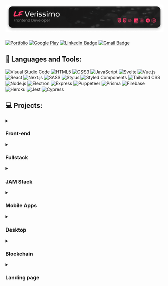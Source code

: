 # [<img alt="Logo LF Verissimo - Front-end Developer" src="./images/banner.png" />](https://lfverissimo.com)

[![Portfolio](https://img.shields.io/badge/-https://lfverissimo.com-2E2D2E?style=for-the-badge&labelColor=FD3A69&label=Portfolio&link=https://lfverissimo.com)](https://lfverissimo.com)
[![Google Play](https://img.shields.io/badge/-LF%20Verissimo-2E2D2E?style=for-the-badge&labelColor=FD3A69&logo=google-play&logoColor=white&link=https://play.google.com/store/apps/developer?id=LF+Verissimo)](https://play.google.com/store/apps/developer?id=LF+Verissimo)
[![Linkedin Badge](https://img.shields.io/badge/-LF%20Verissimo-2E2D2E?style=for-the-badge&labelColor=FD3A69&logo=linkedin&logoColor=white&link=https://www.linkedin.com/in/luiz-fernando-veríssimo-485323164)](https://www.linkedin.com/in/luiz-fernando-veríssimo-485323164)
[![Gmail Badge](https://img.shields.io/badge/-luizfverissimo@gmail.com-2E2D2E?style=for-the-badge&labelColor=FD3A69&logo=gmail&logoColor=white&link=mailto:uizfverissimo@gmail.com)](mailto:luizfverissimo@gmail.com)

## 🔧 Languages and Tools:
<img align="center" alt="Visual Studio Code" src="https://img.shields.io/badge/-VS%20Code-2E2D2E?style=flat&labelColor=FD3A69&logo=visual-studio-code&logoColor=white" /> <img align="center" alt="HTML5" src="https://img.shields.io/badge/-HTML5-2E2D2E?style=flat&labelColor=FD3A69&logo=HTML5&logoColor=white" /> <img align="center" alt="CSS3" src="https://img.shields.io/badge/-CSS3-2E2D2E?style=flat&labelColor=FD3A69&logo=css3&logoColor=white" /> <img align="center" alt="JavaScript" src="https://img.shields.io/badge/-JavaScript-2E2D2E?style=flat&labelColor=FD3A69&logo=javascript&logoColor=white" /> <img align="center" alt="Svelte" src="https://img.shields.io/badge/-Svelte-2E2D2E?style=flat&labelColor=FD3A69&logo=svelte&logoColor=white" /> <img align="center" alt="Vue.js" src="https://img.shields.io/badge/-Vue.js-2E2D2E?style=flat&labelColor=FD3A69&logo=vue.js&logoColor=white" /> <img align="center" alt="React" src="https://img.shields.io/badge/-React-2E2D2E?style=flat&labelColor=FD3A69&logo=react&logoColor=white" /> <img align="center" alt="Next.js" src="https://img.shields.io/badge/-Next.js-2E2D2E?style=flat&labelColor=FD3A69&logo=next.js&logoColor=white" /> <img align="center" alt="SASS" src="https://img.shields.io/badge/-Sass-2E2D2E?style=flat&labelColor=FD3A69&logo=sass&logoColor=white" /> <img align="center" alt="Stylus" src="https://img.shields.io/badge/-Stylus-2E2D2E?style=flat&labelColor=FD3A69&logo=stylus&logoColor=white" /> <img align="center" alt="Styled Components" src="https://img.shields.io/badge/-Styled%20Components-2E2D2E?style=flat&labelColor=FD3A69&logo=styled-components&logoColor=white" /> <img align="center" alt="Tailwind CSS" src="https://img.shields.io/badge/-Tailwind%20CSS-2E2D2E?style=flat&labelColor=FD3A69&logo=tailwind-css&logoColor=white" /> <img align="center" alt="Node.js" src="https://img.shields.io/badge/-Node.js-2E2D2E?style=flat&labelColor=FD3A69&logo=node.js&logoColor=white" /> <img align="center" alt="Electron" src="https://img.shields.io/badge/-Electron-2E2D2E?style=flat&labelColor=FD3A69&logo=electron&logoColor=white" /> <img align="center" alt="Express" src="https://img.shields.io/badge/-Express-2E2D2E?style=flat&labelColor=FD3A69&logo=express&logoColor=white" /> <img align="center" alt="Puppeteer" src="https://img.shields.io/badge/-Puppeteer-2E2D2E?style=flat&labelColor=FD3A69&logo=puppeteer&logoColor=white" /> <img align="center" alt="Prisma" src="https://img.shields.io/badge/-Prisma-2E2D2E?style=flat&labelColor=FD3A69&logo=prisma&logoColor=white" /> <img align="center" alt="Firebase" src="https://img.shields.io/badge/-Firebase-2E2D2E?style=flat&labelColor=FD3A69&logo=firebase&logoColor=white" /> <img align="center" alt="Heroku" src="https://img.shields.io/badge/-Heroku-2E2D2E?style=flat&labelColor=FD3A69&logo=heroku&logoColor=white" /> <img align="center" alt="Jest" src="https://img.shields.io/badge/-Jest-2E2D2E?style=flat&labelColor=FD3A69&logo=jest&logoColor=white" /> <img align="center" alt="Cypress" src="https://img.shields.io/badge/-Cypress-2E2D2E?style=flat&labelColor=FD3A69&logo=cypress&logoColor=white" />

## 💻 Projects:

<details>
  <summary><strong><h3>Front-end</strong></h3></summary>

  [![ReadMe Card](https://github-readme-stats.vercel.app/api/pin/?username=luizfverissimo&repo=bio-link&theme=bear)](https://github.com/luizfverissimo/bio-link)<br/>
  [![ReadMe Card](https://github-readme-stats.vercel.app/api/pin/?username=luizfverissimo&repo=promo-spider-web&theme=bear)](https://github.com/luizfverissimo/promo-spider-web)<br/>
  [![ReadMe Card](https://github-readme-stats.vercel.app/api/pin/?username=luizfverissimo&repo=pokedex-svelte&theme=bear)](https://github.com/luizfverissimo/pokedex-svelte)<br/>
  [![ReadMe Card](https://github-readme-stats.vercel.app/api/pin/?username=luizfverissimo&repo=octo-battle&theme=bear)](https://github.com/luizfverissimo/octo-battle)<br/>
  [![ReadMe Card](https://github-readme-stats.vercel.app/api/pin/?username=luizfverissimo&repo=the-old-book&theme=bear)](https://github.com/luizfverissimo/the-old-book)
</details>

<details>
  <summary><strong><h3>Fullstack</h3></strong></summary>

  [![ReadMe Card](https://github-readme-stats.vercel.app/api/pin/?username=luizfverissimo&repo=offer-aggregator&theme=bear)](https://github.com/luizfverissimo/offer-aggregator)<br/>
  [![ReadMe Card](https://github-readme-stats.vercel.app/api/pin/?username=luizfverissimo&repo=url-shortener&theme=bear)](https://github.com/luizfverissimo/url-shortener)<br/>
  [![ReadMe Card](https://github-readme-stats.vercel.app/api/pin/?username=luizfverissimo&repo=ruptiva-code-challenge-top10&theme=bear)](https://github.com/luizfverissimo/ruptiva-code-challenge-top10)
</details>

<details>
  <summary><strong><h3>JAM Stack</h3></strong></summary>

  [![ReadMe Card](https://github-readme-stats.vercel.app/api/pin/?username=luizfverissimo&repo=dms-ecommerce&theme=bear)](https://github.com/luizfverissimo/dms-ecommerce)<br/>
  [![ReadMe Card](https://github-readme-stats.vercel.app/api/pin/?username=luizfverissimo&repo=birds-of-brazil-portfolio&theme=bear)](https://github.com/luizfverissimo/birds-of-brazil-portfolio)<br/>
  [![ReadMe Card](https://github-readme-stats.vercel.app/api/pin/?username=luizfverissimo&repo=free-games-aggregator&theme=bear)](https://github.com/luizfverissimo/free-games-aggregator)<br/>
</details>


<details>
  <summary><strong><h3>Mobile Apps</h3></strong></summary>

  [![ReadMe Card](https://github-readme-stats.vercel.app/api/pin/?username=luizfverissimo&repo=dice-roller&theme=bear)](https://github.com/luizfverissimo/dice-roller)<br/>
  [![ReadMe Card](https://github-readme-stats.vercel.app/api/pin/?username=luizfverissimo&repo=placar-truco&theme=bear)](https://github.com/luizfverissimo/placar-truco)<br/>
  [![ReadMe Card](https://github-readme-stats.vercel.app/api/pin/?username=luizfverissimo&repo=scotland-yard&theme=bear)](https://github.com/luizfverissimo/scotland-yard)<br/>
  [![ReadMe Card](https://github-readme-stats.vercel.app/api/pin/?username=luizfverissimo&repo=shop-app-rnavigatio5-update&theme=bear)](https://github.com/luizfverissimo/shop-app-rnavigatio5-update)
</details>



<details>
  <summary><strong><h3>Desktop</h3></strong></summary>

  [![ReadMe Card](https://github-readme-stats.vercel.app/api/pin/?username=luizfverissimo&repo=whatsapp-message-sender&theme=bear)](https://github.com/luizfverissimo/whatsapp-message-sender)<br/>
  [![ReadMe Card](https://github-readme-stats.vercel.app/api/pin/?username=luizfverissimo&repo=moveit-electron&theme=bear)](https://github.com/luizfverissimo/moveit-electron)<br/>
  [![ReadMe Card](https://github-readme-stats.vercel.app/api/pin/?username=luizfverissimo&repo=react-electron-router-boilerplate&theme=bear)](https://github.com/luizfverissimo/react-electron-router-boilerplate)
</details>

<details>
  <summary><strong><h3>Blockchain</h3></strong></summary>

  [![ReadMe Card](https://github-readme-stats.vercel.app/api/pin/?username=luizfverissimo&repo=crowdcoin&theme=bear)](https://github.com/luizfverissimo/crowdcoin)<br/>
  [![ReadMe Card](https://github-readme-stats.vercel.app/api/pin/?username=luizfverissimo&repo=darumaGL-nft&theme=bear)](https://github.com/luizfverissimo/darumaGL-nft)
</details>

<details>
  <summary><strong><h3>Landing page</h3></strong></summary>


[![ReadMe Card](https://github-readme-stats.vercel.app/api/pin/?username=luizfverissimo&repo=nerdcast-rpg-player&theme=bear)](https://github.com/luizfverissimo/nerdcast-rpg-player)<br/>
[![ReadMe Card](https://github-readme-stats.vercel.app/api/pin/?username=luizfverissimo&repo=portfolio-3&theme=bear)](https://github.com/luizfverissimo/portfolio-3)<br/>
[![ReadMe Card](https://github-readme-stats.vercel.app/api/pin/?username=luizfverissimo&repo=portfolio-2&theme=bear)](https://github.com/luizfverissimo/portfolio-2)<br/>
[![ReadMe Card](https://github-readme-stats.vercel.app/api/pin/?username=luizfverissimo&repo=portfolio&theme=bear)](https://github.com/luizfverissimo/portfolio)<br/>
[![ReadMe Card](https://github-readme-stats.vercel.app/api/pin/?username=luizfverissimo&repo=eafup-lp&theme=bear)](https://github.com/luizfverissimo/eafup-lp)

</details>
